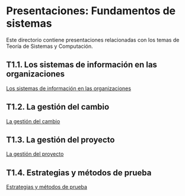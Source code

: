 # Presentaciones: Fundamentos de sistemas

Este directorio contiene presentaciones relacionadas con los temas de Teoría de Sistemas y Computación.

## T1.1. Los sistemas de información en las organizaciones

[Los sistemas de información en las organizaciones](https://victordomgs.github.io/Teoria-de-sistemas-i-computacion/T1-Fundamentos-de-sistemas/Presentaciones/T1.1-Los-sistemas-de-informacion-en-las-organizaciones.html)

## T1.2. La gestión del cambio

[La gestión del cambio](https://victordomgs.github.io/Teoria-de-sistemas-i-computacion/T1-Fundamentos-de-sistemas/Presentaciones/T1.2-La-gestion-del-cambio.html)

## T1.3. La gestión del proyecto

[La gestión del proyecto](https://victordomgs.github.io/Teoria-de-sistemas-i-computacion/T1-Fundamentos-de-sistemas/Presentaciones/T1.3-La-gestion-del-proyecto.html)

## T1.4. Estrategias y métodos de prueba

[Estrategias y métodos de prueba](https://victordomgs.github.io/Teoria-de-sistemas-i-computacion/T1-Fundamentos-de-sistemas/Presentaciones/T1.4-Estrategias-y-metodos-de-prueba.html)
